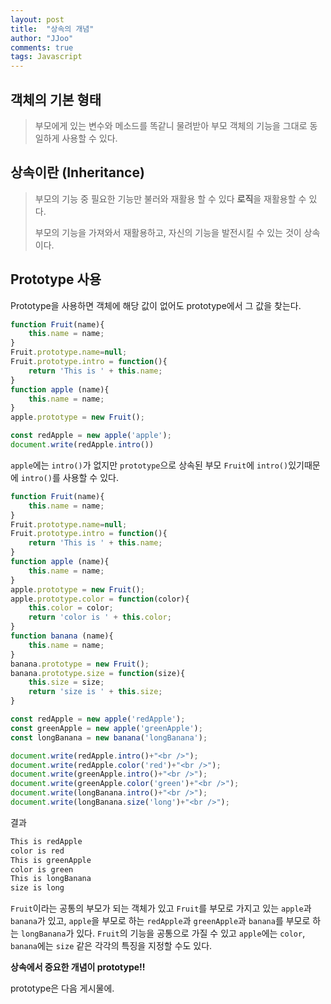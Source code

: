 ```yaml
---
layout: post
title:  "상속의 개념"
author: "JJoo"
comments: true
tags: Javascript
---
```



## 객체의 기본 형태


> 부모에게 있는 변수와 메소드를 똑같니 물려받아 부모 객체의 기능을 그대로 동일하게 사용할 수 있다.



## 상속이란 (Inheritance)


> 부모의 기능 중 필요한 기능만 불러와 재활용 할 수 있다 **로직**을 재활용할 수 있다.
> 
> 부모의 기능을 가져와서 재활용하고, 자신의 기능을 발전시킬 수 있는 것이 상속이다. 

 
 
## Prototype 사용


Prototype을 사용하면 객체에 해당 값이 없어도 prototype에서 그 값을 찾는다.

```Javascript
function Fruit(name){
	this.name = name;
}
Fruit.prototype.name=null;
Fruit.prototype.intro = function(){
	return 'This is ' + this.name;
}
function apple (name){
	this.name = name;
}
apple.prototype = new Fruit();

const redApple = new apple('apple');
document.write(redApple.intro())
```

`apple`에는 `intro()`가 없지만 `prototype`으로 상속된 부모 `Fruit`에 `intro()`있기때문에 `intro()`를 사용할 수 있다.



```Javascript
function Fruit(name){
	this.name = name;
}
Fruit.prototype.name=null;
Fruit.prototype.intro = function(){
	return 'This is ' + this.name;
}
function apple (name){
	this.name = name;
}
apple.prototype = new Fruit();
apple.prototype.color = function(color){
	this.color = color;
	return 'color is ' + this.color;
} 
function banana (name){
	this.name = name;
}
banana.prototype = new Fruit();
banana.prototype.size = function(size){
	this.size = size;
	return 'size is ' + this.size;
} 

const redApple = new apple('redApple');
const greenApple = new apple('greenApple');
const longBanana = new banana('longBanana');

document.write(redApple.intro()+"<br />");
document.write(redApple.color('red')+"<br />");
document.write(greenApple.intro()+"<br />");
document.write(greenApple.color('green')+"<br />");
document.write(longBanana.intro()+"<br />");
document.write(longBanana.size('long')+"<br />");
```


결과 

```Javascript
This is redApple
color is red
This is greenApple
color is green
This is longBanana
size is long
```


`Fruit`이라는 공통의 부모가 되는 객체가 있고 
`Fruit`를 부모로 가지고 있는 `apple`과 `banana`가 있고, 
`apple`을 부모로 하는 `redApple`과 `greenApple`과 `banana`를 부모로 하는 `longBanana`가 있다.
`Fruit`의 기능을 공통으로 가질 수 있고 `apple`에는 `color`, `banana`에는 `size` 같은 각각의 특징을 지정할 수도 있다. 


**상속에서 중요한 개념이 prototype!!**


prototype은 다음 게시물에. 

